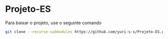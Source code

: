 # Projeto-ES


Para baixar o projeto, use o seguinte comando

```sh
git clone --recurse-submodules https://github.com/yuri-s-s/Projeto-ES.git
```
